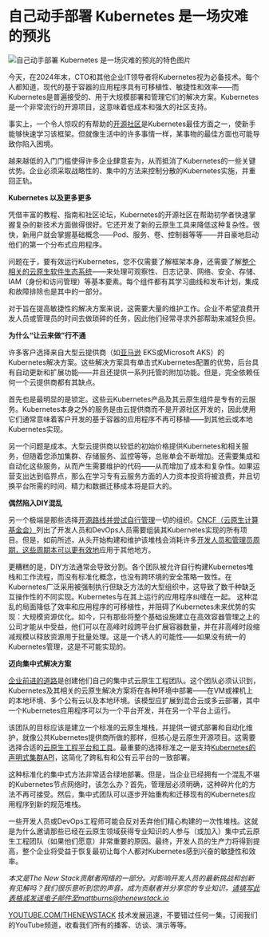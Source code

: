 # 自己动手部署 Kubernetes 是一场灾难的预兆

![自己动手部署 Kubernetes 是一场灾难的预兆的特色图片](https://cdn.thenewstack.io/media/2024/12/229babb1-pexels-punttim-52608-1024x685.jpg)

今天，在2024年末，CTO和其他企业IT领导者将Kubernetes视为必备技术。每个人都知道，现代的基于容器的应用程序具有可移植性、敏捷性和效率——而Kubernetes是普遍接受的、用于大规模部署和管理它们的解决方案。Kubernetes是一个非常流行的开源项目，这意味着低成本和强大的社区支持。

事实上，一个令人惊叹的有帮助的[开源社区](https://kubernetes.io/)是Kubernetes最佳方面之一，使新手能够快速学习该框架。但就像生活中的许多事情一样，某事物的最佳方面也可能导致你陷入困境。

越来越低的入门门槛使得许多企业肆意妄为，从而抵消了Kubernetes的一些关键优势。企业必须采取战略性的、集中的方法来控制分散的Kubernetes实施，并重回正轨。

**Kubernetes 以及更多更多**

凭借丰富的教程、指南和社区论坛，Kubernetes的开源社区在帮助初学者快速掌握复杂的新技术方面做得很好。它还开发了新的云原生工具来降低这种复杂性。很快，新用户就会掌握基础概念——Pod、服务、卷、控制器等等——并自豪地启动他们的第一个分布式应用程序。

问题在于，要有效运行Kubernetes，您不仅需要了解框架本身，还需要了解[整个相关的云原生软件生态系统](https://landscape.cncf.io/)——来处理可观察性、日志记录、网络、安全、存储、IAM（身份和访问管理）等基本要素。每个组件都有其学习曲线和发布计划，集成和故障排除也是其中的一部分。

对于旨在提高敏捷性的解决方案来说，这需要大量的维护工作。企业不希望浪费开发人员或管理员的时间去做琐碎的任务，因此他们经常寻求外部帮助来减轻负担。

**为什么“让云来做”行不通**

许多客户选择来自大型云提供商（如[亚马逊](https://aws.amazon.com/?utm_content=inline+mention) EKS或Microsoft AKS）的Kubernetes解决方案。这些解决方案具有单击式Kubernetes配置的优势，后台具有自动更新和扩展功能——并且还提供一系列托管的附加功能。但是，完全依赖任何一个云提供商都有其缺点。

首先也是最明显的是锁定。这些云Kubernetes产品及其云原生组件是专有的云服务。Kubernetes本身之外的服务是由云提供商而不是开源社区开发的，因此使用它们通常意味着客户开发的基于容器的应用程序不再可移植——到其他云或本地Kubernetes实现。

另一个问题是成本。大型云提供商以较低的初始价格提供Kubernetes和相关服务，但随着您添加集群、存储服务、监控等等，总账单会不断增加。还需要集成和自动化这些服务，从而产生需要维护的代码——从而增加了成本和复杂性。如果运营支出达到临界点，那么在学习专有云服务方面的人力资本投资将被浪费，并且切换平台所需的时间、精力和数据迁移成本将是巨大的。

**偶然陷入DIY混乱**

另一个极端是那些选择[开源路线并尝试自行管理](https://thenewstack.io/5-ways-that-open-source-benefits-api-management/)一切的组织。[CNCF（云原生计算基金会）](https://cncf.io/?utm_content=inline+mention)列出了开发人员和DevOps人员需要组装其Kubernetes实现的所有项目。但是，如前所述，从头开始构建和维护该堆栈会消耗许多[开发人员和管理员周期，这些周期本可以更有效地](https://thenewstack.io/bring-purpose-to-api-product-development-with-apiops-cycles/)应用于其他地方。

更糟糕的是，DIY方法通常会导致分割。各个团队被允许自行构建Kubernetes堆栈和工作流程，而没有标准化概念，也没有跨环境的安全策略一致性。在Kubernetes广泛采用被强制执行但缺乏方法的大型组织中，这导致了数千种缺乏互操作性的不同实现。Kubernetes与在其上运行的应用程序纠缠在一起。
这种混乱的局面降低了效率和应用程序的可移植性，并阻碍了Kubernetes未来优势的实现：大规模资源优化。如今，只有那些将整个基础设施建立在高效容器管理之上的公司才能从中受益，他们可以在高峰时段跨平台扩展容器数量，并在非高峰时段缩减规模以释放资源用于批量处理。这是一个诱人的可能性——如果没有统一的Kubernetes管理，这是不可能实现的。

**迈向集中式解决方案**

[企业前进的道路](https://www.nutanix.com/theforecastbynutanix/podcasts/ai-cloud-native-and-hybrid-cloud-work-together)是创建他们自己的集中式云原生工程团队。这个团队必须认识到，Kubernetes及其相关的云原生解决方案将在各种环境中部署——在VM或裸机上的本地环境、多个公有云以及本地环境。该模型应扩展到混合云或多云部署，其中一个Kubernetes应用程序可以为一个平台开发，并在另一个平台上运行。

该团队的目标应该是建立一个标准的云原生堆栈，并提供一键式部署和自动化维护，就像公共Kubernetes提供商所做的那样，但核心是云原生开源项目。这需要选择合适的[云原生工程平台和工具](https://thenewstack.io/kubecon-panel-how-platform-engineering-benefits-developers/)。最重要的选择标准之一是支持[Kubernetes的声明式集群API](https://cluster-api.sigs.k8s.io/)，这简化了跨私有和公有云平台的一致部署。

这种标准化的集中式方法非常适合绿地部署。但是，当企业已经拥有一个混乱不堪的Kubernetes节点网络时，该怎么办？首先，管理层必须明确，这种碎片化的方法不再可接受。然后，集中式团队可以逐步开始重构和迁移现有的Kubernetes应用程序到新的规范堆栈。

一些开发人员或DevOps工程师可能会反对丢弃他们精心构建的一次性堆栈。这就是为什么邀请那些已经在云原生领域获得专业知识的人参与（或加入）集中式云原生工程团队（如果他们愿意）非常重要的原因。最终，开发人员的生产力将得到提高，整个企业将受益于恢复最初让每个人都对Kubernetes感到兴奋的敏捷性和效率。

*本文是The New Stack贡献者网络的一部分。对影响开发人员的最新挑战和创新有见解吗？我们很乐意听到您的声音。成为贡献者并分享您的专业知识，请填写此表格或发送电子邮件至mattburns@thenewstack.io*

[YOUTUBE.COM/THENEWSTACK](https://youtube.com/thenewstack?sub_confirmation=1)
技术发展迅速，不要错过任何一集。订阅我们的YouTube频道，收看我们所有的播客、访谈、演示等等。